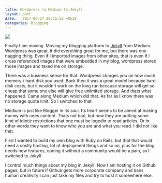 ```yaml
---
title: Wordpress to Medium to Jekyll
layout: post
date:   2017-06-27 20:15:52 +0530
categories: blogging
---
```


![](http://jekyllrb.com/img/logo-2x.png)

Finally I am moving. Moving my blogging platform to [Jekyll](http://jekyllrb.com/) from Medium. Wordpress was great, it did everything great for me,  but there was one nagging thing. Even if I imported images from other sites, that is even if I cross referenced images that were embedded in my blog, wordpress stored those images and taxed me on storage.

There was a business sense for that. Wordpress charges you on how much memory / hard disk you used.  Back then it was a great model because hard disk costs, but it wouldn't work on the long run because storage will get so cheap that some one else will give free unlimited storage. And thats what happened. Came along Medium which did that. As far as I know there was no storage quota limit. So I switched to that.

Medium is just like Blogger in its soul. Its heart seems to be aimed at making money with ones content. Thats not bad, but now they are putting some kind of idiotic restrictions that one must be logedin to read articles. Or in other words they want to know who you are and what you read. I did not like that.

First I wanted to build my own blog with Ruby on Rails, but that that would need a costly hosting, lot of deployment things and so on, plus for the blog needs new features, coding it without a community would be a pain, so I switched to Jekyll.

I control much things about my blog in Jekyll. Now I am hosting it on Github pages, but in future if Github gets more corporate company and bans human creativity I can just take my files and try to host it somewhere else.
